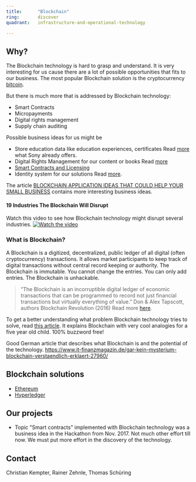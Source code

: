 ```yaml
---
title:      "Blockchain"
ring:       discover
quadrant:   infrastructure-and-operational-technology

---
```


## Why? ##

The Blockchain technology is hard to grasp and understand. It is very interesting for us cause there are a lot of possible opportunities that fits to our business.
The most popular Blockchain solution is the cryptocurrency [bitcoin](https://www.bitcoin.com/).

But there is much more that is addressed by Blockchain technology:

- Smart Contracts
- Micropayments
- Digital rights management
- Supply chain auditing

Possible business ideas for us might be

- Store education data like education experiences, certificates
  Read [more](https://techcrunch.com/2017/08/09/sony-education-blockchain/) what Sony already offers.
- Digital Rights Management for our content or books
  Read [more](http://www.digitalistmag.com/digital-economy/2017/12/19/using-blockchain-for-media-rights-management-ad-revenues-05644369)
- [Smart Contracts and Licensing](https://link.springer.com/chapter/10.1007/978-3-319-48478-5_6)
- Identity system for our solutions
  Read [more](https://www.coindesk.com/sony-seeks-blockchain-patent-for-user-authentication-system/).

The article [BLOCKCHAIN APPLICATION IDEAS THAT COULD HELP YOUR SMALL BUSINESS](https://due.com/blog/8-Blockchain-applications-help-small-business/) contains more interesting business ideas.

#### 19 Industries The Blockchain Will Disrupt ####

Watch this video to see how Blockchain technology might disrupt several industries.
[![Watch the video](https://i.ytimg.com/vi/G3psxs3gyf8/hqdefault.jpg?sqp=-oaymwEZCNACELwBSFXyq4qpAwsIARUAAIhCGAFwAQ==&rs=AOn4CLBXDBUcYlLLaivFqkU7xEt-n5k80g)](https://youtu.be/G3psxs3gyf8)

### What is Blockchain? ###

A Blockchain is a digitized, decentralized, public ledger of all digital (often cryptocurrency) transactions. It allows market participants to keep track of digital transactions without central record keeping or authority. The Blockchain is immutable. You cannot change the entries. You can only add entries. The Blockchain is unhackable.

> “The Blockchain is an incorruptible digital ledger of economic transactions that can be programmed to record not just
> financial transactions but virtually everything of value.”
Don & Alex Tapscott, authors Blockchain Revolution (2016)
Read more [here](https://blockgeeks.com/guides/what-is-Blockchain-technology/).

To get a better understanding what problem Blockchain technology tries to solve, read [this article](https://www.coindesk.com/bitcoin-explained-five-year-old/). It explains Blockchain with very cool analogies for a five year old child. 100% buzzword free!

Good German article that describes what Blockchain is and the potential of the technology.
https://www.it-finanzmagazin.de/gar-kein-mysterium-blockchain-verstaendlich-erklaert-27960/

## Blockchain solutions ##

- [Ethereum](https://www.ethereum.org/)
- [Hyperledger](https://www.hyperledger.org/)

## Our projects ##

- Topic "Smart contracts" implemented with Blockchain technology was a business idea in the Hackathon from Nov. 2017.
Not much other effort till now.
We must put more effort in the discovery of the technology.

## Contact ##

Christian Kempter, Rainer Zehnle, Thomas Schüring
